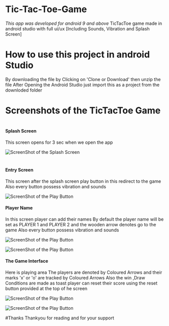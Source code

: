 # Tic-Tac-Toe-Game
_This app was developed for android 9 and above_
TicTacToe game made in android studio with full ui/ux [Including Sounds, Vibration and Splash Screen]
# How to use this project in android Studio
By downloading the file by Clicking on 'Clone or Download'
then unzip the file
After Opening the Android Studio just import this as a project from the downloded folder 

# Screenshots of the TicTacToe Game 
# <h4>Splash Screen</h4>
This screen opens for 3 sec when we open the app

![ScreenShot of the Splash Screen](https://github.com/taqnar/Images/blob/master/TicTacToe/1.jpg)

# <h4>Entry Screen</h4>
This screen after the splash screen 
play button in this redirect to the game
Also every button possess vibration and sounds

![ScreenShot of the Play Button](https://github.com/taqnar/Images/blob/master/TicTacToe/2.jpg)

<h4>Player Name</h4>
In this screen player can add their names 
By default the player name will be set as PLAYER 1 and PLAYER 2
and the wooden arrow denotes go to the game
Also every button possess vibration and sounds

![ScreenShot of the Play Button](https://github.com/taqnar/Images/blob/master/TicTacToe/3.jpg)

![ScreenShot of the Play Button](https://github.com/taqnar/Images/blob/master/TicTacToe/4.jpg)

<h4>The Game Interface</h4>
Here is playing area 
The players are denoted by Coloured Arrows and their marks 'x' or 'o' are tracked by Coloured Arrows
Also the win ,Draw Conditions are made as toast
player can reset their score using the reset button provided at the top of he screen

![ScreenShot of the Play Button](https://github.com/taqnar/Images/blob/master/TicTacToe/5.jpg)

![ScreenShot of the Play Button](https://github.com/taqnar/Images/blob/master/TicTacToe/6.jpg)

#Thanks
Thankyou for reading and for your support





